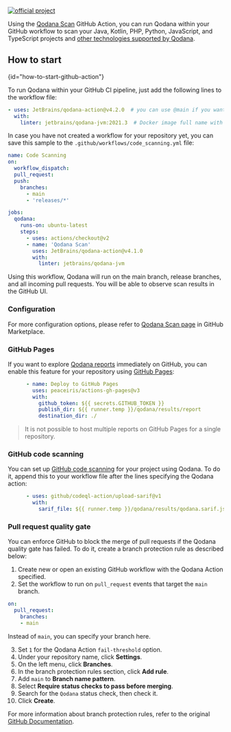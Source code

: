 [//]: # (title: Qodana GitHub Action)

[![official project](https://jb.gg/badges/official-flat-square.svg)](https://confluence.jetbrains.com/display/ALL/JetBrains+on+GitHub)

Using the [Qodana Scan](https://github.com/marketplace/actions/qodana-scan) GitHub Action, you can run Qodana within 
your GitHub workflow to scan your Java, Kotlin, PHP, Python, JavaScript, and TypeScript projects and 
[other technologies supported by Qodana](https://www.jetbrains.com/help/qodana/supported-technologies.html).

## How to start
{id="how-to-start-github-action"}

To run Qodana within your GitHub CI pipeline, just add the following lines to the workflow file:
```yaml
- uses: JetBrains/qodana-action@v4.2.0  # you can use @main if you want to use the latest version
  with:
    linter: jetbrains/qodana-jvm:2021.3  # Docker image full name with a tag
```

In case you have not created a workflow for your repository yet, you can save this sample to the 
`.github/workflows/code_scanning.yml` file:

```yaml
name: Code Scanning
on:
  workflow_dispatch:
  pull_request:
  push:
    branches:
      - main
      - 'releases/*'

jobs:
  qodana:
    runs-on: ubuntu-latest
    steps:
      - uses: actions/checkout@v2
      - name: 'Qodana Scan'
        uses: JetBrains/qodana-action@v4.1.0
        with:
          linter: jetbrains/qodana-jvm
```

Using this workflow, Qodana will run on the main branch, release branches, and all incoming pull requests. 
You will be able to observe scan results in the GitHub UI.

### Configuration

For more configuration options, please refer to [Qodana Scan page](https://github.com/marketplace/actions/qodana-scan) in GitHub Marketplace.

### GitHub Pages

If you want to explore [Qodana reports](https://www.jetbrains.com/help/qodana/html-report.html) immediately on GitHub, 
you can enable this feature for your repository using [GitHub Pages](https://docs.github.com/en/pages):
```yaml
      - name: Deploy to GitHub Pages
        uses: peaceiris/actions-gh-pages@v3
        with:
          github_token: ${{ secrets.GITHUB_TOKEN }}
          publish_dir: ${{ runner.temp }}/qodana/results/report
          destination_dir: ./
```
> It is not possible to host multiple reports on GitHub Pages for a single repository.


### GitHub code scanning

You can set up [GitHub code scanning](https://docs.github.com/en/code-security/code-scanning/automatically-scanning-your-code-for-vulnerabilities-and-errors/about-code-scanning) for your project using Qodana. To do it, append this to your workflow file 
after the lines specifying the Qodana action:
```yaml
      - uses: github/codeql-action/upload-sarif@v1
        with:
          sarif_file: ${{ runner.temp }}/qodana/results/qodana.sarif.json
```

### Pull request quality gate

You can enforce GitHub to block the merge of pull requests if the Qodana quality gate has failed. To do it, create a 
branch protection rule as described below:

1. Create new or open an existing GitHub workflow with the Qodana Action specified.
2. Set the workflow to run on `pull_request` events that target the `main` branch.
```yaml
on:
  pull_request:
    branches:
    - main
```

Instead of `main`, you can specify your branch here. 

3. Set `1` for the Qodana Action `fail-threshold` option.
4. Under your repository name, click **Settings**. 
5. On the left menu, click **Branches**.
6. In the branch protection rules section, click **Add rule**.
7. Add `main` to **Branch name pattern**.
8. Select **Require status checks to pass before merging**. 
9. Search for the `Qodana` status check, then check it.
10. Click **Create**.

For more information about branch protection rules, refer to the original [GitHub Documentation](https://docs.github.com/en/repositories/configuring-branches-and-merges-in-your-repository/defining-the-mergeability-of-pull-requests/managing-a-branch-protection-rule).

<p><include src="lib_qd.xml" include-id="docker-options-tip"/></p>
